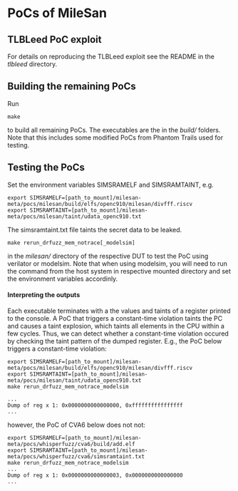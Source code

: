 # PoCs of MileSan
## TLBLeed PoC exploit
For details on reproducing the TLBLeed exploit see the README in the *tlbleed* directory.

## Building the remaining PoCs
Run
```
make
```
to build all remaining PoCs. The executables are the in the *build/* folders. Note that this includes some modified PoCs from Phantom Trails used for testing.
## Testing the PoCs
Set the environment variables SIMSRAMELF and SIMSRAMTAINT, e.g.
```
export SIMSRAMELF=[path_to_mount]/milesan-meta/pocs/milesan/build/elfs/openc910/milesan/divfff.riscv
export SIMSRAMTAINT=[path_to_mount]/milesan-meta/pocs/milesan/taint/udata_openc910.txt
```
The simsramtaint.txt file taints the secret data to be leaked.
```
make rerun_drfuzz_mem_notrace[_modelsim]
````
in the *milesan/* directory of the respective DUT to test the PoC using verilator or modelsim. Note that when using modelsim, you will need to run the command from the host system in respective mounted directory and set the environment variables accordinly.

#### Interpreting the outputs
Each executable terminates with a the values and taints of a register printed to the console. A PoC that triggers a constant-time violation taints the PC and causes a taint explosion, which taints all elements in the CPU within a few cycles. Thus, we can detect whether a constant-time violation occured by checking the taint pattern of the dumped register.
E.g., the PoC below triggers a constant-time violation:
```
export SIMSRAMELF=[path_to_mount]/milesan-meta/pocs/milesan/build/elfs/openc910/milesan/divfff.riscv
export SIMSRAMTAINT=[path_to_mount]/milesan-meta/pocs/milesan/taint/udata_openc910.txt
make rerun_drfuzz_mem_notrace_modelsim

...
Dump of reg x 1: 0x0000000000000000, 0xffffffffffffffff
...
```

however, the PoC of CVA6 below does not not:
```
export SIMSRAMELF=[path_to_mount]/milesan-meta/pocs/whisperfuzz/cva6/build/add.elf
export SIMSRAMTAINT=[path_to_mount]/milesan-meta/pocs/whisperfuzz/cva6/simsramtaint.txt
make rerun_drfuzz_mem_notrace_modelsim
...
Dump of reg x 1: 0x0000000000000003, 0x0000000000000000
...
```